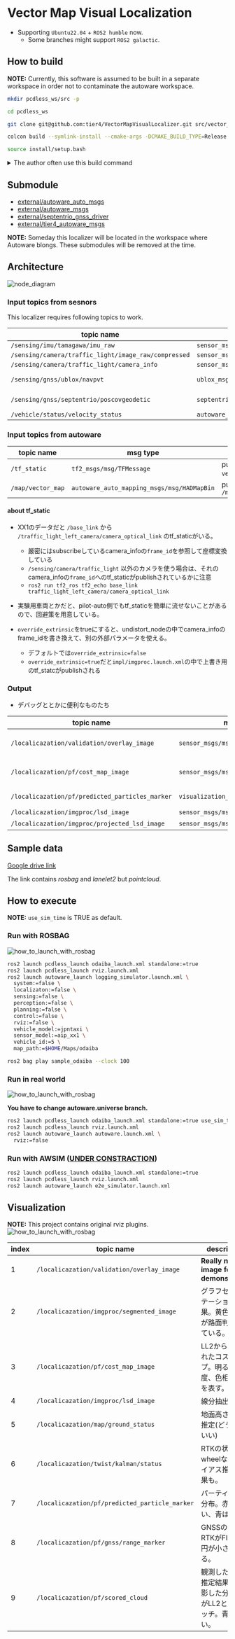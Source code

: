 # Vector Map Visual Localization

* Supporting `Ubuntu22.04` + `ROS2 humble` now.
  * Some branches might support `ROS2 galactic`.

## How to build

**NOTE:** Currently, this software is assumed to be built in a separate workspace in order not to contaminate the autoware workspace.

```bash
mkdir pcdless_ws/src -p

cd pcdless_ws

git clone git@github.com:tier4/VectorMapVisualLocalizer.git src/vector_map_visual_localizer --recursive

colcon build --symlink-install --cmake-args -DCMAKE_BUILD_TYPE=Release

source install/setup.bash
```

<details><summary>The author often use this build command</summary><div>

```shell
colcon build --symlink-install --cmake-args -DCMAKE_BUILD_TYPE=Release -DCMAKE_EXPORT_COMPILE_COMMANDS=ON -DCMAKE_C_COMPILER_LAUNCHER=ccache -DCMAKE_CXX_COMPILER_LAUNCHER=ccache --continue-on-error
```

* (optional) ccache `(--cmake-args) -DCMAKE_C_COMPILER_LAUNCHER=ccache -DCMAKE_CXX_COMPILER_LAUNCHER=ccache`

* (optional) clang-tidy `(--cmake-args) -DCMAKE_EXPORT_COMPILE_COMMANDS=ON`

* (optional) test `(--cmake-args) -DBUILD_TESTING=ON`

</div></details>

## Submodule

* [external/autoware_auto_msgs](https://github.com/tier4/autoware_auto_msgs)
* [external/autoware_msgs](https://github.com/autowarefoundation/autoware_msgs.git)
* [external/septentrio_gnss_driver](https://github.com/tier4/septentrio_gnss_driver.git)
* [external/tier4_autoware_msgs](https://github.com/tier4/tier4_autoware_msgs.git)

**NOTE:** Someday this localizer will be located in the workspace where Autoware blongs. These submodules will be removed at the time.

## Architecture

![node_diagram](docs/node_diagram.png)

### Input topics from sesnors

This localizer requires following topics to work.

|  topic name  |  msg type  | description |
| ---- | ---- | -- |
|  `/sensing/imu/tamagawa/imu_raw`                      |  `sensor_msgs/msg/Imu`                            |  |
|  `/sensing/camera/traffic_light/image_raw/compressed` |  `sensor_msgs/msg/CompressedImage`                |  |
|  `/sensing/camera/traffic_light/camera_info`          |  `sensor_msgs/msg/CameraInfo`                     |  |
|  `/sensing/gnss/ublox/navpvt`                         |  `ublox_msgs/msg/NavPVT`                          | If you use ublox |
|  `/sensing/gnss/septentrio/poscovgeodetic`            |  `septentrio_gnss_driver_msgs/msg/PosCovGeodetic` | If you use Septentrio |
|  `/vehicle/status/velocity_status`                    |  `autoware_auto_vehicle_msgs/msg/VelocityReport`  |  |

### Input topics from autoware

|  topic name  |  msg type  | description |
| ---- | ---- | -- |
|  `/tf_static`      | `tf2_msgs/msg/TFMessage`                   | published from `vehicle_interface` ?  |
|  `/map/vector_map` | `autoware_auto_mapping_msgs/msg/HADMapBin` | published from `/map/lanelet2_map_loader` |

#### about tf_static

* XX1のデータだと `/base_link` から `/traffic_light_left_camera/camera_optical_link` のtf_staticがいる。
  * 厳密にはsubscribeしているcamera_infoの`frame_id`を参照して座標変換している
  * `/sensing/camera/traffic_light` 以外のカメラを使う場合は、それのcamera_infoの`frame_id`へのtf_staticがpublishされているかに注意
  * `ros2 run tf2_ros tf2_echo base_link traffic_light_left_camera/camera_optical_link`

* 実験用車両とかだと、pilot-auto側でもtf_staticを簡単に流せないことがあるので、回避策を用意している。
* `override_extrinsic`をtrueにすると、undistort_nodeの中でcamera_infoのframe_idを書き換えて、別の外部パラメータを使える。
  * デフォルトでは`override_extrinsic=false`
  * `override_extrinsic=true`だと`impl/imgproc.launch.xml`の中で上書き用のtf_statcがpublishされる

### Output

* デバッグととかに便利なものたち

|  topic name  |  msg type  | description |
| ---- | ---- | -- |
|  `/localicazation/validation/overlay_image`      | `sensor_msgs/msg/Image`  | Really nice image for demonstration  |
|  `/localicazation/pf/cost_map_image`             | `sensor_msgs/msg/Image`  | Visualization of cost map for debug  |
|  `/localicazation/pf/predicted_particles_marker` | `visualization_msgs/msg/MarkerArray`  | Particles of particle filter |
|  `/localicazation/imgproc/lsd_image`             | `sensor_msgs/msg/Image`  | image |
|  `/localicazation/imgproc/projected_lsd_image`   | `sensor_msgs/msg/Image`  | image |

## Sample data

 [Google drive link](https://drive.google.com/drive/folders/1uNxQ2uPFEGbYXUODQMc7GRO5r9c3Fj6o?usp=share_link)

The link contains *rosbag* and *lanelet2* but *pointcloud*.

## How to execute

**NOTE:** `use_sim_time` is TRUE as default.

### Run with ROSBAG

![how_to_launch_with_rosbag](docs/how_to_launch_with_rosbag.drawio.svg)

```bash
ros2 launch pcdless_launch odaiba_launch.xml standalone:=true
ros2 launch pcdless_launch rviz.launch.xml
ros2 launch autoware_launch logging_simulator.launch.xml \
  system:=false \
  localizaton:=false \
  sensing:=false \
  perception:=false \
  planning:=false \
  control:=false \
  rviz:=false \
  vehicle_model:=jpntaxi \ 
  sensor_model:=aip_xx1 \
  vehicle_id:=5 \
  map_path:=$HOME/Maps/odaiba

ros2 bag play sample_odaiba --clock 100
```

### Run in real world

![how_to_launch_with_rosbag](docs/how_to_launch_in_real.drawio.svg)

**You have to change autoware.universe branch.**

```bash
ros2 launch pcdless_launch odaiba_launch.xml standalone:=true use_sim_time:=false
ros2 launch pcdless_launch rviz.launch.xml
ros2 launch autoware_launch autoware.launch.xml \
  rviz:=false
```

### Run with AWSIM (<u>UNDER CONSTRACTION</u>)

```bash
ros2 launch pcdless_launch odaiba_launch.xml standalone:=true 
ros2 launch pcdless_launch rviz.launch.xml
ros2 launch autoware_launch e2e_simulator.launch.xml
```

## Visualization

**NOTE:** This project contains original rviz plugins.
![how_to_launch_with_rosbag](docs/rviz_description.png)

|  index | topic name | description |
| ---- | ---- | -- |
| 1  |  `/localicazation/validation/overlay_image`     | **Really nice image for demonstration**  |
| 2  |  `/localicazation/imgproc/segmented_image`      | グラフセグメンテーションの結果。黄色い領域が路面判定されている。 |
| 3  |  `/localicazation/pf/cost_map_image`            | LL2から生成されたコストマップ。明るさが強度、色相が方位を表す。 |
| 4  |  `/localicazation/imgproc/lsd_image`            | 線分抽出の結果 |
| 5  |  `/localicazation/map/ground_status`            | 地面高さ・勾配推定(どうでもいい) |
| 6  |  `/localicazation/twist/kalman/status`          | RTKの状態やwheelなど。バイアス推定の結果も。 |
| 7  |  `/localicazation/pf/predicted_particle_marker` | パーティクルの分布。赤が嬉しい、青は嫌い。 |
| 8  |  `/localicazation/pf/gnss/range_marker`         | GNSSの観測。RTKがFIXだと円が小さくなる。 |
| 9  |  `/localicazation/pf/scored_cloud`              | 観測した線分を推定結果で逆投影した分布。赤がLL2とよくマッチ。青は嫌い。 |
